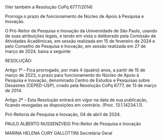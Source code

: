 (Ver também a Resolução CoPq 6777/2014)

Prorroga o prazo de funcionamento de Núcleo de Apoio à Pesquisa e Inovação.

O Pró-Reitor de Pesquisa e Inovação da Universidade de São Paulo, usando de suas atribuições legais, e tendo em vista o deliberado pela Comissão de Atividades Acadêmicas, em sessão realizada em 15 de fevereiro de 2024 e pelo Conselho de Pesquisa e Inovação, em sessão realizada em 27 de março de 2024, baixa a seguinte

RESOLUÇÃO:

Artigo 1º – Fica prorrogado, por mais 4 (quatro) anos, a partir de 15 de março de 2023, o prazo para funcionamento do Núcleo de Apoio à Pesquisa e Inovação, denominado Centro de Estudos e Pesquisas sobre Desastres (CEPED-USP), criado pela Resolução CoPq 6777, de 13 de março de 2014.

Artigo 2º – Esta Resolução entrará em vigor na data de sua publicação, ficando revogadas as disposições em contrário. (Proc. 13.1.14234.1.1).

Pró-Reitoria de Pesquisa e Inovação, 04 de abril de 2024.

PAULO ALBERTO NUSSENZVEIG
Pró-Reitor de Pesquisa e Inovação

MARINA HELENA CURY GALLOTTINI
Secretária Geral